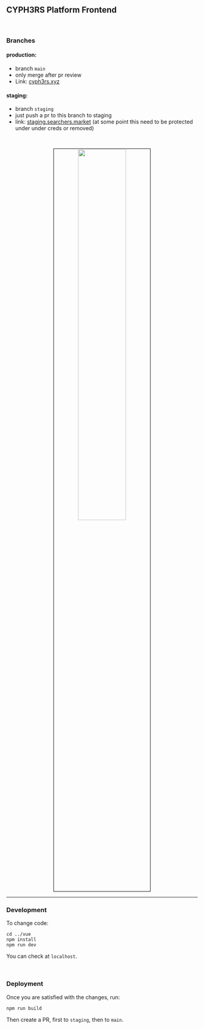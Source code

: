 ## CYPH3RS Platform Frontend

<br>

### Branches

#### production: 

* branch `main`
* only merge after pr review
* Link: [cyph3rs.xyz](https://www.cyph3rs.xyz)


#### staging: 

* branch `staging`
* just push a pr to this branch to staging
* link: [staging.searchers.market](https://staging.searchers.market) (at some point this need to be protected under under creds or removed)

<br>

<p align="center">
<img src="https://user-images.githubusercontent.com/1130416/210270666-e0aec987-39db-483f-abbe-f5edad38f3f7.png" width="50%" align="center" style="padding:1px;border:1px solid black;">
  

</p>



----

### Development

To change code:

```
cd ../vue
npm install
npm run dev
```

You can check at `localhost`.


<br>


### Deployment 

Once you are satisfied with the changes, run:

```
npm run build
```

Then create a PR, first to `staging`, then to `main`.
